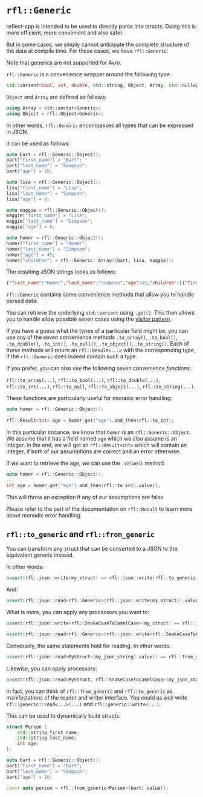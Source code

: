 # `rfl::Generic` 

reflect-cpp is intended to be used to directly parse into structs. Doing this is more efficient, more convenient and also safer.

But in some cases, we simply cannot anticipate the complete structure of the data at compile time. For these cases, we
have `rfl::Generic`.

Note that generics are not supported for Avro.

`rfl::Generic` is a convenience wrapper around the following type:

```cpp
std::variant<bool, int, double, std::string, Object, Array, std::nullopt_t>;
```

`Object` and `Array` are defined as follows:

```cpp
using Array = std::vector<Generic>;
using Object = rfl::Object<Generic>;
```

In other words, `rfl::Generic` encompasses all types that can be expressed in JSON.

It can be used as follows:

```cpp
auto bart = rfl::Generic::Object();
bart["first_name"] = "Bart";
bart["last_name"] = "Simpson";
bart["age"] = 10;

auto lisa = rfl::Generic::Object();
lisa["first_name"] = "Lisa";
lisa["last_name"] = "Simpson";
lisa["age"] = 8;

auto maggie = rfl::Generic::Object();
maggie["first_name"] = "Lisa";
maggie["last_name"] = "Simpson";
maggie["age"] = 0;

auto homer = rfl::Generic::Object();
homer["first_name"] = "Homer";
homer["last_name"] = "Simpson";
homer["age"] = 45;
homer["children"] = rfl::Generic::Array({bart, lisa, maggie});
```

The resulting JSON strings looks as follows:

```json
{"first_name":"Homer","last_name":"Simpson","age":45,"children":[{"first_name":"Bart","last_name":"Simpson","age":10},{"first_name":"Lisa","last_name":"Simpson","age":8},{"first_name":"Lisa","last_name":"Simpson","age":0}]}
```

`rfl::Generic` contains some convenience methods that allow you to handle parsed data:

You can retrieve the underlying `std::variant` using `.get()`. This then allows you to handle allow possible seven cases using the [visitor pattern](https://en.cppreference.com/w/cpp/utility/variant/visit).

If you have a guess what the types of a particular field might be, you can use any of the seven convenience methods `.to_array()`, `.to_bool()`, `.to_double()`, `.to_int()`, `.to_null()`, `.to_object()`, `.to_string()`. Each
of these methods will return an `rfl::Result<...>` with the corresponding type, if the `rfl::Generic` does indeed contain such a type.

If you prefer, you can also use the following seven convenience *functions*:

`rfl::to_array(...)`, `rfl::to_bool(...)`, `rfl::to_double(...)`, `rfl::to_int(...)`, `rfl::to_null`, `rfl::to_object(...)`, `rfl::to_string(...)`.

These functions are particularly useful for monadic error handling:

```cpp
auto homer = rfl::Generic::Object();
...
rfl::Result<int> age = homer.get("age").and_then(rfl::to_int);
```

In this particular instance, we know that `homer` is an `rfl::Generic::Object`. We assume that it has a field named `age` which we also assume is an integer.
In the end, we will get an `rfl::Result<int>` which will contain an integer, if both of our assumptions are correct and an error otherwise.

If we want to retrieve the age, we can use the `.value()` method:


```cpp
auto homer = rfl::Generic::Object();
...
int age = homer.get("age").and_then(rfl::to_int).value();
```

This will throw an exception if any of our assumptions are false. 

Please refer to the part of the documentation on `rfl::Result` to learn more about monadic error handling.

## `rfl::to_generic` and `rfl::from_generic`

You can transform any struct that can be converted to a JSON to the equivalent generic instead.

In other words:

```cpp
assert(rfl::json::write(my_struct) == rfl::json::write(rfl::to_generic(my_struct)));
```

And:

```cpp
assert(rfl::json::read<rfl::Generic>(rfl::json::write(my_struct)).value() == rfl::to_generic(my_struct));
```

What is more, you can apply any processors you want to:

```cpp
assert(rfl::json::write<rfl::SnakeCaseToCamelCase>(my_struct) == rfl::json::write(rfl::to_generic<rfl::SnakeCaseToCamelCase>(my_struct)));

assert(rfl::json::read<rfl::Generic>(rfl::json::write<rfl::SnakeCaseToCamelCase>(my_struct)).value() == rfl::to_generic<rfl::SnakeCaseToCamelCase>(my_struct));
```

Conversely, the same statements hold for reading. In other words:

```cpp
assert(rfl::json::read<MyStruct>(my_json_string).value() == rfl::from_generic<MyStruct>(rfl::json::read<rfl::Generic>(my_json_string).value()).value());
```

Likewise, you can apply processors:

```cpp
assert(rfl::json::read<MyStruct, rfl::SnakeCaseToCamelCase>(my_json_string).value() == rfl::from_generic<MyStruct, rfl::SnakeCaseToCamelCase>(rfl::json::read<rfl::Generic>(my_json_string).value()).value());
```

In fact, you can think of `rfl::from_generic` and `rfl::to_generic` as manifestations of the reader and writer interface. You could as well write `rfl::generic::read<...>(...)` and `rfl::generic::write(...)`.

This can be used to dynamically build structs:

```cpp
struct Person {
    std::string first_name;
    std::string last_name;
    int age;
};

auto bart = rfl::Generic::Object();
bart["first_name"] = "Bart";
bart["last_name"] = "Simpson";
bart["age"] = 10;

const auto person = rfl::from_generic<Person>(bart).value();
```

